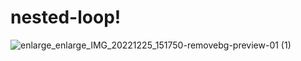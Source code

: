# nested-loop!



![enlarge_enlarge_IMG_20221225_151750-removebg-preview-01 (1)](https://github.com/jitenderji1137/nested-loop/assets/113350806/6d0a36f0-a468-45c8-ba4c-61f8c886dcd0)
